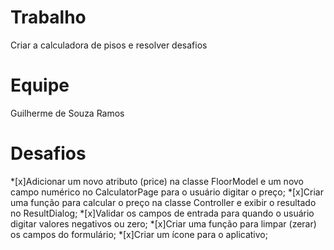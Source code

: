 # Trabalho
 Criar a calculadora de pisos e resolver desafios 

# Equipe 
Guilherme de Souza Ramos

# Desafios
*[x]Adicionar um novo atributo (price) na classe FloorModel e um novo campo numérico no CalculatorPage para o usuário digitar o preço;
*[x]Criar uma função para calcular o preço na classe Controller e exibir o resultado no ResultDialog;
*[x]Validar os campos de entrada para quando o usuário digitar valores negativos ou zero;
*[x]Criar uma função para limpar (zerar) os campos do formulário;
*[x]Criar um ícone para o aplicativo;